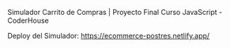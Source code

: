 Simulador Carrito de Compras | Proyecto Final Curso JavaScript - CoderHouse

Deploy del Simulador: https://ecommerce-postres.netlify.app/
